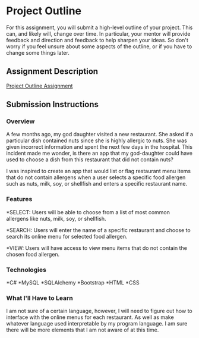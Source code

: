# Project Outline
For this assignment, you will submit a high-level outline of your project. This can, and likely will, change over time. In particular, your mentor will provide feedback and direction and feedback to help sharpen your ideas. So don't worry if you feel unsure about some aspects of the outline, or if you have to change some things later.

## Assignment Description
[Project Outline Assignment](https://education.launchcode.org/liftoff/assignments/project-outline/)

## Submission Instructions

### Overview
A few months ago, my god daughter visited a new restaurant. She asked if a particular dish contained nuts since she is highly allergic to nuts. She was given incorrect information and spent the next few days in the hospital. This incident made me wonder, is there an app that my god-daughter could have used to choose a dish from this restaurant that did not contain nuts?

I was inspired to create an app that would list or flag restaurant menu items that do not contain allergens when a user selects a specific food allergen such as nuts, milk, soy, or shellfish and enters a specific restaurant name.

### Features
*SELECT: Users will be able to choose from a list of most common allergens like nuts, milk, soy, or shellfish.

*SEARCH: Users will enter the name of a specific restaurant and choose to search its online menu for selected food allergen.

*VIEW: Users will have access to view menu items that do not contain the chosen food allergen.


### Technologies
*C#
*MySQL
*SQLAlchemy
*Bootstrap
*HTML
*CSS

### What I'll Have to Learn
I am not sure of a certain language, however, I will need to figure out how to interface with the online menus for each restaurant. As well as make whatever language used interpretable by my program language. I am sure there will be more elements that I am not aware of at this time.
